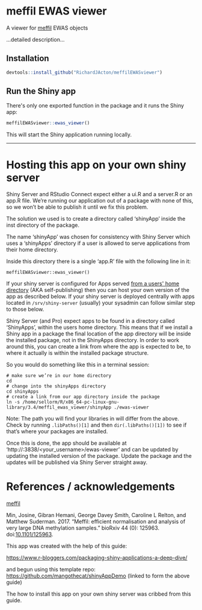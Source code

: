 # meffil EWAS viewer

A viewer for [meffil](https://github.com/perishky/meffil/wiki) EWAS objects

...detailed description...

## Installation

``` r
devtools::install_github("RichardJActon/meffilEWASviewer")
```

## Run the Shiny app

There's only one exported function in the package and it runs the Shiny app:

``` r
meffilEWASviewer::ewas_viewer()
```

This will start the Shiny application running locally.

---

# Hosting this app on your own shiny server

Shiny Server and RStudio Connect expect either a ui.R and a server.R or an app.R file. We’re running our application out of a package with none of this, so we won’t be able to publish it until we fix this problem.

The solution we used is to create a directory called ‘shinyApp’ inside the inst directory of the package. 

The name ‘shinyApp’ was chosen for consistency with Shiny Server which uses a ‘shinyApps’ directory if a user is allowed to serve applications from their home directory.

Inside this directory there is a single ‘app.R’ file with the following line in it:

```
meffilEWASviewer::ewas_viewer()
```

If your shiny server is configured for Apps served [from a users' home directory](http://docs.rstudio.com/shiny-server/#host-per-user-application-directories) (AKA self-publishing) then you can host your own version of the app as described below. If your shiny server is deployed centrally with apps located in `/srv/shiny-server` (usually) your sysadmin can follow similar step to those below.

Shiny Server (and Pro) expect apps to be found in a directory called ‘ShinyApps’, within the users home directory. This means that if we install a Shiny app in a package the final location of the app directory will be inside the installed package, not in the ShinyApps directory. In order to work around this, you can create a link from where the app is expected to be, to where it actually is within the installed package structure.

So you would do something like this in a terminal session:

```
# make sure we’re in our home directory
cd
# change into the shinyApps directory
cd shinyApps
# create a link from our app directory inside the package
ln -s /home/sellorm/R/x86_64-pc-linux-gnu-library/3.4/meffil_ewas_viewer/shinyApp ./ewas-viewer
```

Note: The path you will find your libraries in will differ from the above. Check by running `.libPaths()[1]` and then `dir(.libPaths()[1])` to see if that’s where your packages are installed.

Once this is done, the app should be available at ‘http://<server-address>:3838/<your_username>/ewas-viewer’ and can be updated by updating the installed version of the package. Update the package and the updates will be published via Shiny Server straight away.

# References  / acknowledgements

[meffil](https://github.com/perishky/meffil/wiki)

Min, Josine, Gibran Hemani, George Davey Smith, Caroline L Relton, and Matthew Suderman. 2017. “Meffil: efficient normalisation and analysis of very large DNA methylation samples.” bioRxiv 44 (0): 125963. doi:[10.1101/125963](https://doi.org/10.1101/125963).


This app was created with the help of this guide:

https://www.r-bloggers.com/packaging-shiny-applications-a-deep-dive/

and begun using this template repo: https://github.com/mangothecat/shinyAppDemo 
(linked to form the above guide)

The how to install this app on your own shiny server was cribbed from this guide.
